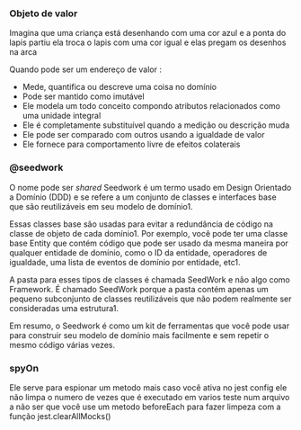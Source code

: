 ### Objeto de valor  
Imagina que uma criança está desenhando com uma cor azul e a ponta do lapis partiu ela troca o lapis com uma cor igual e elas pregam os desenhos na arca 

Quando pode ser um endereço de valor :

+ Mede, quantifica ou descreve uma coisa no domínio 
+ Pode ser mantido como imutável
+ Ele modela um todo conceito compondo atributos relacionados como uma unidade integral 
+ Ele é completamente substituível quando a medição ou descrição muda 
+ Ele pode ser comparado com outros usando a igualdade de valor 
+ Ele fornece para comportamento livre de efeitos colaterais 

### @seedwork 
O nome pode ser *shared* 
Seedwork é um termo usado em Design Orientado a Domínio (DDD) e se refere a um conjunto de classes e interfaces base que são reutilizáveis em seu modelo de domínio1.

Essas classes base são usadas para evitar a redundância de código na classe de objeto de cada domínio1. Por exemplo, você pode ter uma classe base Entity que contém código que pode ser usado da mesma maneira por qualquer entidade de domínio, como o ID da entidade, operadores de igualdade, uma lista de eventos de domínio por entidade, etc1.

A pasta para esses tipos de classes é chamada SeedWork e não algo como Framework. É chamado SeedWork porque a pasta contém apenas um pequeno subconjunto de classes reutilizáveis que não podem realmente ser consideradas uma estrutura1.

Em resumo, o Seedwork é como um kit de ferramentas que você pode usar para construir seu modelo de domínio mais facilmente e sem repetir o mesmo código várias vezes.

### spyOn 
Ele serve para espionar um metodo mais caso você ativa no jest config ele não limpa o numero de vezes que é executado em varios teste num arquivo a não ser que você use um metodo beforeEach para fazer limpeza com a função jest.clearAllMocks() 
